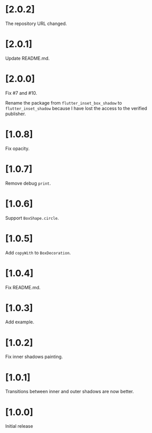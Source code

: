 # [2.0.2]

The repository URL changed.

# [2.0.1]

Update README.md.

# [2.0.0]

Fix #7 and #10.

Rename the package from `flutter_inset_box_shadow` to `flutter_inset_shadow` because I have lost the access to the verified publisher.

# [1.0.8]

Fix opacity.

# [1.0.7]

Remove debug `print`.

# [1.0.6]

Support `BoxShape.circle`.

# [1.0.5]
Add `copyWith` to `BoxDecoration`.

# [1.0.4]

Fix README.md.

# [1.0.3]

Add example.

# [1.0.2]

Fix inner shadows painting.

# [1.0.1]

Transitions between inner and outer shadows are now better.

# [1.0.0]

Initial release
